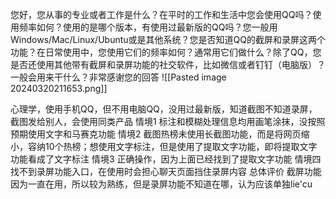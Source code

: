 
您好，您从事的专业或者工作是什么？在平时的工作和生活中您会使用QQ吗？使用频率如何？使用的是哪个版本，有使用过最新版的QQ吗？您一般用Windows/Mac/Linux/Ubuntu或是其他系统？您是否知道QQ的截屏和录屏这两个功能？在日常使用中，您使用它们的频率如何？通常用它们做什么？除了QQ，您是否还使用其他带有截屏和录屏功能的社交软件，比如微信或者钉钉（电脑版）？一般会用来干什么？非常感谢您的回答
![[Pasted image 20240320211653.png]]

心理学，使用手机QQ，但不用电脑QQ，没用过最新版，知道截图不知道录屏，截图发给别人，会使用同类产品
情境1
标注和模糊处理信息均用画笔涂抹，没按照预期使用文字和马赛克功能
情境2
截图热榜未使用长截图功能，而是将网页缩小，容纳10个热榜；想使用文字标注，但是使用了提取文字功能，即将提取文字功能看成了文字标注
情境3
正确操作，因为上面已经找到了提取文字功能
情境四
找不到录屏功能入口，在使用时会担心聊天页面挡住录屏内容
总体评价
截屏功能因为一直在用，所以较为熟练，但是录屏功能不知道在哪，认为应该单独lie'cu